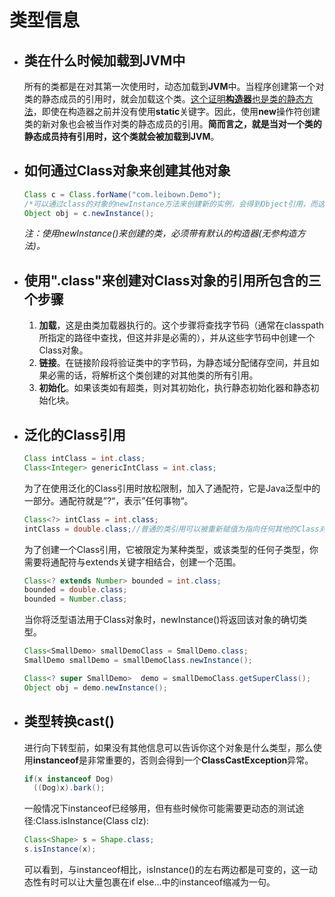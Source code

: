 # 类型信息

- ## 类在什么时候加载到JVM中

  所有的类都是在对其第一次使用时，动态加载到**JVM**中。当程序创建第一个对类的静态成员的引用时，就会加载这个类。<u>这个证明**构造器**也是类的静态方法</u>，即使在构造器之前并没有使用**static**关键字。因此，使用**new**操作符创建类的新对象也会被当作对类的静态成员的引用。**简而言之，就是当对一个类的静态成员持有引用时，这个类就会被加载到JVM**。


- ## 如何通过Class对象来创建其他对象

  ```java
  Class c = Class.forName("com.leibown.Demo");
  /*可以通过class的对象的newInstance方法来创建新的实例，会得到Object引用，而这个引用指向的是Demo对象*/
  Object obj = c.newInstance();
  ```

  *注：使用newInstance()来创建的类，必须带有默认的构造器(无参构造方法)。*


- ## 使用".class"来创建对Class对象的引用所包含的三个步骤

  1. **加载**，这是由类加载器执行的。这个步骤将查找字节码（通常在classpath所指定的路径中查找，但这并非是必需的），并从这些字节码中创建一个Class对象。
  2. **链接**。在链接阶段将验证类中的字节码，为静态域分配储存空间，并且如果必需的话，将解析这个类创建的对其他类的所有引用。
  3. **初始化**。如果该类如有超类，则对其初始化，执行静态初始化器和静态初始化块。


- ## 泛化的Class引用

  ```java
  Class intClass = int.class;
  Class<Integer> genericIntClass = int.class;
  ```

  为了在使用泛化的Class引用时放松限制，加入了通配符，它是Java泛型中的一部分。通配符就是”?“，表示”任何事物“。

  ```java
  Class<?> intClass = int.class;
  intClass = double.class;//普通的类引用可以被重新赋值为指向任何其他的Class对象
  ```

  为了创建一个Class引用，它被限定为某种类型，或该类型的任何子类型，你需要将通配符与extends关键字相结合，创建一个范围。

  ```java
  Class<? extends Number> bounded = int.class;
  bounded = double.class;
  bounded = Number.class;
  ```

  当你将泛型语法用于Class对象时，newInstance()将返回该对象的确切类型。

  ```java
  Class<SmallDemo> smallDemoClass = SmallDemo.class;
  SmallDemo smallDemo = smallDemoClass.newInstance();

  Class<? super SmallDemo>  demo = smallDemoClass.getSuperClass();
  Object obj = demo.newInstance();
  ```


- ## 类型转换cast()

  进行向下转型前，如果没有其他信息可以告诉你这个对象是什么类型，那么使用**instanceof**是非常重要的，否则会得到一个**ClassCastException**异常。

  ```java
  if(x instanceof Dog)
  	((Dog)x).bark();
  ```
  一般情况下instanceof已经够用，但有些时候你可能需要更动态的测试途径:Class.isInstance(Class clz):
  ```java
  Class<Shape> s = Shape.class;
  s.isInstance(x);
  ```
  可以看到，与instanceof相比，isInstance()的左右两边都是可变的，这一动态性有时可以让大量包裹在if else...中的instanceof缩减为一句。

